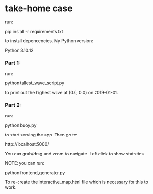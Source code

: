 # take-home case

run:

pip install -r requirements.txt 

to install dependencies. My Python version:

Python 3.10.12


### Part 1:

run:

python tallest_wave_script.py

to print out the highest wave at (0.0, 0.0) on 2019-01-01.

### Part 2:

run:

python buoy.py

to start serving the app. Then go to:

http://localhost:5000/

You can grab/drag and zoom to navigate. Left click to show statistics.

NOTE: you can run:

python frontend_generator.py

To re-create the interactive_map.html file which is necessary for this to work.




